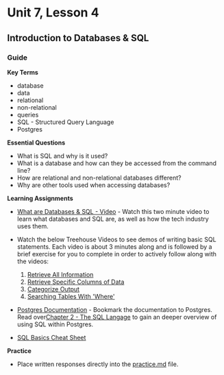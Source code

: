# Unit 7, Lesson 4

## Introduction to Databases & SQL

### Guide

**Key Terms**
- database
- data
- relational
- non-relational
- queries
- SQL - Structured Query Language
- Postgres

**Essential Questions**
- What is SQL and why is it used?
- What is a database and how can they be accessed from the command line?
- How are relational and non-relational databases different?
- Why are other tools used when accessing databases?

**Learning Assignments**

- [What are Databases & SQL - Video](https://www.khanacademy.org/computing/computer-programming/sql/sql-basics/v/welcome-to-sql) - Watch this two minute video to learn what databases and SQL are, as well as how the tech industry uses them.

- Watch the below Treehouse Videos to see demos of writing basic SQL statements. Each video is about 3 minutes along and is followed by a brief exercise for you to complete in order to actively follow along with the videos:

  1. [Retrieve All Information](https://teamtreehouse.com/library/your-first-sql-statement)
  2. [Retrieve Specific Columns of Data](https://teamtreehouse.com/library/retrieving-specific-columns-of-information)
  3. [Categorize Output](https://teamtreehouse.com/library/categorizing-your-output-with-as)
  4. [Searching Tables With 'Where'](https://teamtreehouse.com/library/searching-tables-with-where)

- [Postgres Documentation](https://www.postgresql.org/docs/12/index.html) - Bookmark the documentation to Postgres. Read over[Chapter 2 - The SQL Langage](https://www.postgresql.org/docs/12/tutorial-sql.html) to gain an deeper overview of using SQL within Postgres.

- [SQL Basics Cheat Sheet](https://github.com/treehouse/cheatsheets/blob/master/sql_basics/cheatsheet.md)

**Practice**

- Place written responses directly into the [practice.md](practice/practice.md) file.
